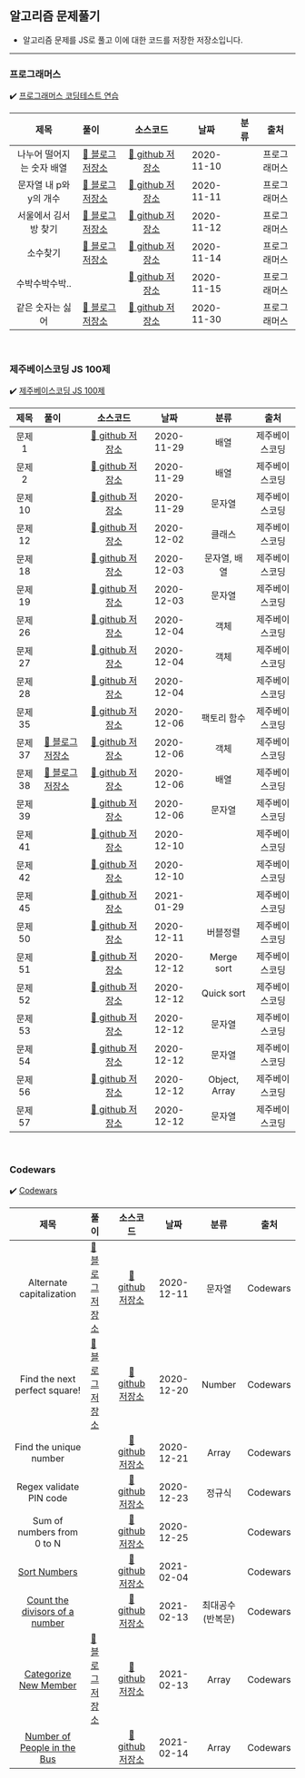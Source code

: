 ## 알고리즘 문제풀기
- 알고리즘 문제를 JS로 풀고 이에 대한 코드를 저장한 저장소입니다.

---

### 프로그래머스
✔️ [프로그래머스 코딩테스트 연습](https://programmers.co.kr/learn/challenges) <br>

|           제목            | 풀이                                                 |                                                      소스코드                                                      |    날짜    | 분류 |     출처     |
| :-----------------------: | :--------------------------------------------------- | :----------------------------------------------------------------------------------------------------------------: | :--------: | :--: | :----------: |
| 나누어 떨어지는 숫자 배열 | [📎 블로그 저장소](https://dev-hyun.tistory.com/141) | [📎 github 저장소 ](https://github.com/devhyun637/Algorithm_JavaScript/blob/master/programmers/level1/sol12910.js) | 2020-11-10 |      | 프로그래머스 |
|  문자열 내 p와 y의 개수   | [📎 블로그 저장소](https://dev-hyun.tistory.com/143) | [📎 github 저장소 ](https://github.com/devhyun637/Algorithm_JavaScript/blob/master/programmers/level1/sol12916.js) | 2020-11-11 |      | 프로그래머스 |
|   서울에서 김서방 찾기    | [📎 블로그 저장소](https://dev-hyun.tistory.com/144) | [📎 github 저장소 ](https://github.com/devhyun637/Algorithm_JavaScript/blob/master/programmers/level1/sol12919.js) | 2020-11-12 |      | 프로그래머스 |
|         소수찾기          | [📎 블로그 저장소](https://dev-hyun.tistory.com/145) | [📎 github 저장소 ](https://github.com/devhyun637/Algorithm_JavaScript/blob/master/programmers/level1/sol12921.js) | 2020-11-14 |      | 프로그래머스 |
|   수박수박수박..          | | [📎 github 저장소 ](https://github.com/devhyun637/Algorithm_JavaScript/blob/master/programmers/level1/sol12922.js) | 2020-11-15 |      | 프로그래머스 |
|      같은 숫자는 싫어    | [📎 블로그 저장소](https://dev-hyun.tistory.com/150) | [📎 github 저장소 ](https://github.com/devhyun637/Algorithm_JavaScript/blob/master/programmers/level1/sol12906.js) | 2020-11-30 |   | 프로그래머스 |

<br>

### 제주베이스코딩 JS 100제
✔️ [제주베이스코딩 JS 100제](https://www.notion.so/JS-100-94d97d294dd14c9b911a02c840fa9f2d) <br>

|           제목            | 풀이                                                 |                                                      소스코드                                                      |    날짜    | 분류 |     출처     |
| :-----------------------: | :--------------------------------------------------- | :----------------------------------------------------------------------------------------------------------------: | :--------: | :--: | :----------: |
|    문제1     |  | [📎 github 저장소 ](https://github.com/devhyun637/Algorithm_JavaScript/blob/master/codeFestival_js/beginner/problem1.js) | 2020-11-29 |  배열   | 제주베이스코딩 |
|    문제2     |  | [📎 github 저장소 ](https://github.com/devhyun637/Algorithm_JavaScript/blob/master/codeFestival_js/beginner/problem2.js) | 2020-11-29 |  배열   | 제주베이스코딩 |
|    문제10    |  | [📎 github 저장소 ](https://github.com/devhyun637/Algorithm_JavaScript/blob/master/codeFestival_js/beginner/problem10.js) | 2020-11-29 |  문자열   | 제주베이스코딩 |
|    문제12    |  | [📎 github 저장소 ](https://github.com/devhyun637/Algorithm_JavaScript/blob/master/codeFestival_js/beginner/problem12.js) | 2020-12-02 | 클래스 | 제주베이스코딩 |
|    문제18    |  | [📎 github 저장소 ](https://github.com/devhyun637/Algorithm_JavaScript/blob/master/codeFestival_js/beginner/problem18.js) | 2020-12-03 | 문자열, 배열 | 제주베이스코딩 |
|    문제19    |  | [📎 github 저장소 ](https://github.com/devhyun637/Algorithm_JavaScript/blob/master/codeFestival_js/beginner/problem19.js) | 2020-12-03 | 문자열 | 제주베이스코딩 |
|    문제26    |  | [📎 github 저장소 ](https://github.com/devhyun637/Algorithm_JavaScript/blob/master/codeFestival_js/beginner/problem26.js) | 2020-12-04 | 객체 | 제주베이스코딩 |
|    문제27    |  | [📎 github 저장소 ](https://github.com/devhyun637/Algorithm_JavaScript/blob/master/codeFestival_js/beginner/problem27.js) | 2020-12-04 | 객체 | 제주베이스코딩 |
|    문제28    |  | [📎 github 저장소 ](https://github.com/devhyun637/Algorithm_JavaScript/blob/master/codeFestival_js/beginner/problem28.js) | 2020-12-04 |   | 제주베이스코딩 |
|    문제35    |  | [📎 github 저장소 ](https://github.com/devhyun637/Algorithm_JavaScript/blob/master/codeFestival_js/intermediate/problem35.js) | 2020-12-06 | 팩토리 함수 | 제주베이스코딩 |
|    문제37    | [📎 블로그 저장소](https://dev-hyun.tistory.com/153) | [📎 github 저장소 ](https://github.com/devhyun637/Algorithm_JavaScript/blob/master/codeFestival_js/intermediate/problem37.js) | 2020-12-06 | 객체 | 제주베이스코딩 |
|    문제38    | [📎 블로그 저장소](https://dev-hyun.tistory.com/154) | [📎 github 저장소 ](https://github.com/devhyun637/Algorithm_JavaScript/blob/master/codeFestival_js/intermediate/problem38.js) | 2020-12-06 | 배열 | 제주베이스코딩 |
|    문제39    |  | [📎 github 저장소 ](https://github.com/devhyun637/Algorithm_JavaScript/blob/master/codeFestival_js/intermediate/problem39.js) | 2020-12-06 | 문자열 | 제주베이스코딩 |
|    문제41    |  | [📎 github 저장소 ](https://github.com/devhyun637/Algorithm_JavaScript/blob/master/codeFestival_js/intermediate/problem41.js) | 2020-12-10 | | 제주베이스코딩 |
|    문제42    |  | [📎 github 저장소 ](https://github.com/devhyun637/Algorithm_JavaScript/blob/master/codeFestival_js/intermediate/problem42.js) | 2020-12-10 | | 제주베이스코딩 |
|    문제45    |  | [📎 github 저장소 ](https://github.com/devhyun637/Algorithm_JavaScript/blob/master/codeFestival_js/intermediate/problem45.js) | 2021-01-29 | | 제주베이스코딩 |
|    문제50    |  | [📎 github 저장소 ](https://github.com/devhyun637/Algorithm_JavaScript/blob/master/codeFestival_js/intermediate/problem50.js) | 2020-12-11 | 버블정렬 | 제주베이스코딩 |
|    문제51    |  | [📎 github 저장소 ](https://github.com/devhyun637/Algorithm_JavaScript/blob/master/codeFestival_js/intermediate/problem51.js) | 2020-12-12 | Merge sort | 제주베이스코딩 |
|    문제52    |  | [📎 github 저장소 ](https://github.com/devhyun637/Algorithm_JavaScript/blob/master/codeFestival_js/intermediate/problem52.js) | 2020-12-12 | Quick sort | 제주베이스코딩 |
|    문제53    |  | [📎 github 저장소 ](https://github.com/devhyun637/Algorithm_JavaScript/blob/master/codeFestival_js/intermediate/problem53.js) | 2020-12-12 | 문자열 | 제주베이스코딩 |
|    문제54    |  | [📎 github 저장소 ](https://github.com/devhyun637/Algorithm_JavaScript/blob/master/codeFestival_js/intermediate/problem54.js) | 2020-12-12 | 문자열 | 제주베이스코딩 |
|    문제56    |  | [📎 github 저장소 ](https://github.com/devhyun637/Algorithm_JavaScript/blob/master/codeFestival_js/intermediate/problem56.js) | 2020-12-12 | Object, Array | 제주베이스코딩 |
|    문제57    |  | [📎 github 저장소 ](https://github.com/devhyun637/Algorithm_JavaScript/blob/master/codeFestival_js/intermediate/problem57.js) | 2020-12-12 | 문자열 | 제주베이스코딩 |

<br>

### Codewars
✔️ [Codewars](https://www.codewars.com) <br>

|           제목            | 풀이                                                 |                                                      소스코드                                                      |    날짜    | 분류 |     출처     |
| :-----------------------: | :--------------------------------------------------- | :----------------------------------------------------------------------------------------------------------------: | :--------: | :--: | :----------: |
| Alternate capitalization | [📎 블로그 저장소](https://dev-hyun.tistory.com/155) | [📎 github 저장소 ](https://github.com/devhyun637/Algorithm_JavaScript/blob/master/codewars/level7ky/alternateCapitalization.js) | 2020-12-11 | 문자열 | Codewars |
| Find the next perfect square! | [📎 블로그 저장소](https://dev-hyun.tistory.com/158) | [📎 github 저장소 ](https://github.com/devhyun637/Algorithm_JavaScript/blob/master/codewars/level7ky/findNextSquare.js) | 2020-12-20 | Number | Codewars |
| Find the unique number | | [📎 github 저장소 ](https://github.com/devhyun637/Algorithm_JavaScript/blob/master/codewars/level7ky/findNextSquare.js) | 2020-12-21 | Array | Codewars |
| Regex validate PIN code | | [📎 github 저장소 ](https://github.com/devhyun637/Algorithm_JavaScript/blob/master/codewars/level7ky/validatePIN.js) | 2020-12-23 | 정규식 | Codewars |
| Sum of numbers from 0 to N | | [📎 github 저장소 ](https://github.com/devhyun637/Algorithm_JavaScript/blob/master/codewars/level7ky/sequenceSum.js) | 2020-12-25 |  | Codewars |약
| [Sort Numbers](https://www.codewars.com/kata/5174a4c0f2769dd8b1000003/train/javascript) | | [📎 github 저장소 ](https://github.com/devhyun637/Algorithm_JavaScript/blob/master/codewars/level7ky/sortNumbers.js) | 2021-02-04 |  | Codewars |
| [Count the divisors of a number](https://www.codewars.com/kata/542c0f198e077084c0000c2e) | | [📎 github 저장소 ](https://github.com/devhyun637/Algorithm_JavaScript/blob/master/codewars/level7ky/getDivisorsCnt.js) | 2021-02-13 | 최대공수(반복문) | Codewars |
| [Categorize New Member](https://www.codewars.com/kata/5502c9e7b3216ec63c0001aa) | [📎 블로그 저장소](https://dev-hyun.tistory.com/160)  | [📎 github 저장소 ](https://github.com/devhyun637/Algorithm_JavaScript/blob/master/codewars/level7ky/openOrSenior.js) | 2021-02-13 | Array | Codewars |
| [Number of People in the Bus](https://www.codewars.com/kata/5648b12ce68d9daa6b000099) | | [📎 github 저장소 ](https://github.com/devhyun637/Algorithm_JavaScript/blob/master/codewars/level7ky/busStops.js) | 2021-02-14 | Array | Codewars |
